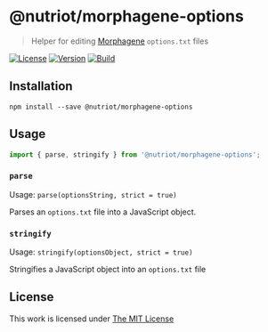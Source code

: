 # @nutriot/morphagene-options

> Helper for editing [Morphagene](https://www.makenoisemusic.com/modules/morphagene) `options.txt` files

[![License](https://img.shields.io/github/license/nutriot/morphagene-options?color=blue&style=for-the-badge)](https://github.com/nutriot/morphagene-options/blob/main/LICENSE)
[![Version](https://img.shields.io/npm/v/@nutriot/morphagene-options?style=for-the-badge)](https://www.npmjs.org/package/@nutriot/morphagene-options)
[![Build](https://img.shields.io/github/actions/workflow/status/nutriot/morphagene-options/default.yml?style=for-the-badge)](https://github.com/nutriot/morphagene-options/actions)

## Installation

`npm install --save @nutriot/morphagene-options`

## Usage

```ts
import { parse, stringify } from '@nutriot/morphagene-options';
```

### `parse`

Usage: `parse(optionsString, strict = true)`

Parses an `options.txt` file into a JavaScript object.

### `stringify`

Usage: `stringify(optionsObject, strict = true)`

Stringifies a JavaScript object into an `options.txt` file

## License

This work is licensed under [The MIT License](https://opensource.org/licenses/MIT)
